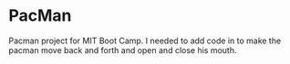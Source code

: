 # PacMan
Pacman project for MIT Boot Camp. I needed to add code in to make the pacman move back and forth and open and close his mouth. 

